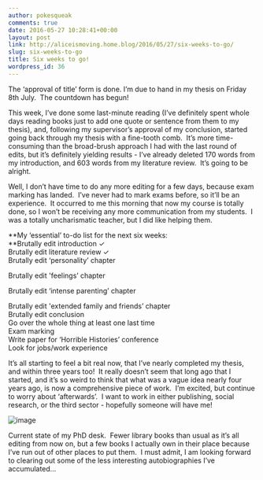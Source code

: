 ```yaml
---
author: pokesqueak
comments: true
date: 2016-05-27 10:28:41+00:00
layout: post
link: http://aliceismoving.home.blog/2016/05/27/six-weeks-to-go/
slug: six-weeks-to-go
title: Six weeks to go!
wordpress_id: 36
---
```


The ‘approval of title’ form is done. I’m due to hand in my thesis on Friday 8th July.  The countdown has begun!

This week, I’ve done some last-minute reading (I’ve definitely spent whole days reading books just to add one quote or sentence from them to my thesis), and, following my supervisor’s approval of my conclusion, started going back through my thesis with a fine-tooth comb.  It’s more time-consuming than the broad-brush approach I had with the last round of edits, but it’s definitely yielding results - I’ve already deleted 170 words from my introduction, and 603 words from my literature review.  It’s going to be alright.

Well, I don’t have time to do any more editing for a few days, because exam marking has landed.  I’ve never had to mark exams before, so it’ll be an experience.  It occurred to me this morning that now my course is totally done, so I won’t be receiving any more communication from my students.  I was a totally uncharismatic teacher, but I did like helping them.

**My ‘essential’ to-do list for the next six weeks:  
**Brutally edit introduction 
✓  
Brutally edit literature review 
✓  
Brutally edit ‘personality’ chapter  

Brutally edit 'feelings’ chapter  

Brutally edit ‘intense parenting’ chapter  

Brutally edit 'extended family and friends’ chapter  
Brutally edit conclusion  
Go over the whole thing at least one last time  
Exam marking  
Write paper for ‘Horrible Histories’ conference  
Look for jobs/work experience

It’s all starting to feel a bit real now, that I’ve nearly completed my thesis, and within three years too!  It really doesn’t seem that long ago that I started, and it’s so weird to think that what was a vague idea nearly four years ago, is now a comprehensive piece of work.  I’m excited, but continue to worry about ‘afterwards’.  I want to work in either publishing, social research, or the third sector - hopefully someone will have me!

![image](https://66.media.tumblr.com/fe1249a43a6d169958cf850f880593d0/tumblr_inline_o7tzoaRw9M1s70b7a_540.jpg)

Current state of my PhD desk.  Fewer library books than usual as it’s all editing from now on, but a few books I actually own in their place because I’ve run out of other places to put them.  I must admit, I am looking forward to clearing out some of the less interesting autobiographies I’ve accumulated…  

